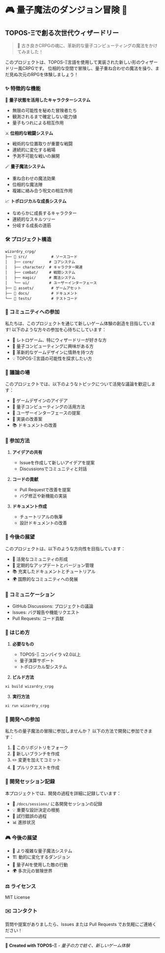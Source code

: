 # 🎮 量子魔法のダンジョン冒険 🏰
## TOPOS-Ξで創る次世代ウィザードリー

> 🌟 古き良きCRPGの魂に、革新的な量子コンピューティングの魔法をかけてみました！

このプロジェクトは、TOPOS-Ξ言語を使用して実装された新しい形のウィザードリー風CRPGです。
位相的な空間で冒険し、量子重ね合わせの魔法を操り、まだ見ぬ次元のRPGを体験しましょう！

### ✨ 特徴的な機能

🎲 **量子状態を活用したキャラクターシステム**
- 無限の可能性を秘めた冒険者たち
- 観測されるまで確定しない能力値
- 量子もつれによる相互作用

⚔️ **位相的な戦闘システム**
- 戦術的な位置取りが重要な戦闘
- 連続的に変化する戦場
- 予測不可能な戦いの展開

🪄 **量子魔法システム**
- 重ね合わせの魔法効果
- 位相的な魔法陣
- 複雑に絡み合う呪文の相互作用

📈 **トポロジカルな成長システム**
- なめらかに成長するキャラクター
- 連続的なスキルツリー
- 分岐する成長の道筋

### 🛠️ プロジェクト構造

```
wizardry_crpg/
├── 📁 src/           # ソースコード
│   ├── core/       # コアシステム
│   ├── character/  # キャラクター関連
│   ├── combat/     # 戦闘システム
│   ├── magic/      # 魔法システム
│   └── ui/         # ユーザーインターフェース
├── 📁 assets/        # ゲームアセット
├── 📁 docs/          # ドキュメント
└── 📁 tests/         # テストコード
```

### 🤝 コミュニティへの参加

私たちは、このプロジェクトを通じて新しいゲーム体験の創造を目指しています!
以下のような方々の参加を心待ちにしています：

- 🎲 レトロゲーム、特にウィザードリーが好きな方
- 🔮 量子コンピューティングに興味がある方
- 🎨 革新的なゲームデザインに情熱を持つ方
- 💡 TOPOS-Ξ言語の可能性を探求したい方

### 💭 議論の場

このプロジェクトでは、以下のようなトピックについて活発な議論を歓迎します：

- 🎯 ゲームデザインのアイデア
- 🧪 量子コンピューティングの活用方法
- 🎨 ユーザーインターフェースの提案
- 🔧 実装の改善案
- 📚 ドキュメントの改善

### 🌟 参加方法

1. **アイデアの共有**
   - Issueを作成して新しいアイデアを提案
   - Discussionsでコミュニティと対話

2. **コードの貢献**
   - Pull Requestで改善を提案
   - バグ修正や新機能の実装

3. **ドキュメント作成**
   - チュートリアルの執筆
   - 設計ドキュメントの改善

### 🎯 今後の展望

このプロジェクトは、以下のような方向性を目指しています：

- 👥 活発なコミュニティの形成
- 🔄 定期的なアップデートとバージョン管理
- 📚 充実したドキュメントとチュートリアル
- 🌍 国際的なコミュニティへの発展

### 📢 コミュニケーション

- GitHub Discussions: プロジェクトの議論
- Issues: バグ報告や機能リクエスト
- Pull Requests: コード貢献

### 🚀 はじめ方

1. **必要なもの**
   - TOPOS-Ξ コンパイラ v2.0以上
   - 量子演算サポート
   - トポロジカル型システム

2. **ビルド方法**
```bash
xi build wizardry_crpg
```

3. **実行方法**
```bash
xi run wizardry_crpg
```

### 👥 開発への参加

私たちの量子魔法の冒険に参加しませんか？ 以下の方法で開発に参加できます：

1. 🍴 このリポジトリをフォーク
2. 🌱 新しいブランチを作成
3. ✏️ 変更を加えてコミット
4. 🚀 プルリクエストを作成

### 📝 開発セッション記録

本プロジェクトでは、開発の過程を詳細に記録しています：
- 📁 `/docs/sessions/` に各開発セッションの記録
- 💡 重要な設計決定の根拠
- 🧪 試行錯誤の過程
- 📊 進捗状況

### 🎮 今後の展望

- 🌈 より複雑な量子魔法システム
- 🏗️ 動的に変化するダンジョン
- 🤖 量子AIを使用した敵の行動
- 🌍 多次元の冒険世界

### ⚖️ ライセンス

MIT License

### ✉️ コンタクト

質問や提案がありましたら、Issues または Pull Requests でお気軽にご連絡ください！

---
🎨 **Created with TOPOS-Ξ** - *量子の力で紡ぐ、新しいゲーム体験*
